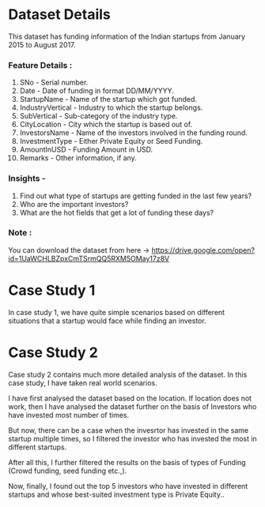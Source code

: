 # Dataset Details

This dataset has funding information of the Indian startups from January 2015 to August 2017.
### Feature Details :
1. SNo - Serial number.
2. Date - Date of funding in format DD/MM/YYYY.
3. StartupName - Name of the startup which got funded.
4. IndustryVertical - Industry to which the startup belongs.
5. SubVertical - Sub-category of the industry type.
6. CityLocation - City which the startup is based out of.
7. InvestorsName - Name of the investors involved in the funding round.
8. InvestmentType - Either Private Equity or Seed Funding.
9. AmountInUSD - Funding Amount in USD.
10. Remarks - Other information, if any.
### Insights -
1. Find out what type of startups are getting funded in the last few years?
2. Who are the important investors?
3. What are the hot fields that get a lot of funding these days?

### Note :
You can download the dataset from here -> https://drive.google.com/open?id=1UaWCHLBZpxCmTSrmQQ5RXM5OMay17z8V

# Case Study 1
In case study 1, we have quite simple scenarios based on different situations that a startup would face while finding an investor.

# Case Study 2
Case study 2 contains much more detailed analysis of the dataset. 
In this case study, I have taken real world scenarios. 

I have first analysed the dataset based on the location. 
If location does not work, then I have analysed the dataset further on the basis of Investors who have invested most number of times. 

But now, there can be a case when the invesrtor has invested in the same startup multiple times, so I filtered the investor who has invested the most in different startups.

After all this, I further filtered the results on the basis of types of Funding (Crowd funding, seed funding etc.,).

Now, finally, I found out the top 5 investors who have invested in different startups and whose best-suited investment type is Private Equity..



